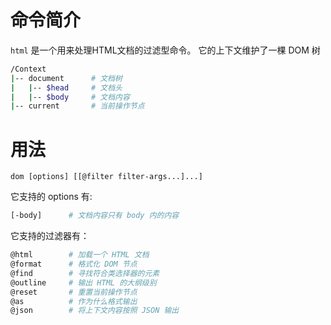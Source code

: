 # 命令简介

`html` 是一个用来处理HTML文档的过滤型命令。
它的上下文维护了一棵 DOM 树

```bash
/Context
|-- document      # 文档树
|   |-- $head     # 文档头
|   |-- $body     # 文档内容
|-- current       # 当前操作节点
```

# 用法

```
dom [options] [[@filter filter-args...]...]
```

它支持的 options 有:

```bash
[-body]      # 文档内容只有 body 内的内容
```

它支持的过滤器有：

```bash
@html        # 加载一个 HTML 文档
@format      # 格式化 DOM 节点
@find        # 寻找符合类选择器的元素
@outline     # 输出 HTML 的大纲级别
@reset       # 重置当前操作节点
@as          # 作为什么格式输出
@json        # 将上下文内容按照 JSON 输出
```
